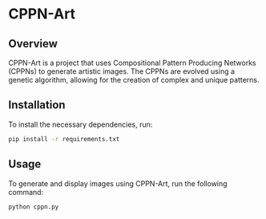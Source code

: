 # CPPN-Art
## Overview
CPPN-Art is a project that uses Compositional Pattern Producing Networks (CPPNs) to generate artistic images. The CPPNs are evolved using a genetic algorithm, allowing for the creation of complex and unique patterns.

## Installation
To install the necessary dependencies, run:
```bash
pip install -r requirements.txt
```

## Usage
To generate and display images using CPPN-Art, run the following command:
```bash
python cppn.py
```